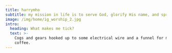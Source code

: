 ```yaml
---
title: harrymho
subtitle: my mission in life is to serve God, glorify His name, and spread the Good News
image: /img/home/ig_worship_2.jpg
intro:
  heading: What makes me tick?
  text: >-
    Cogs and gears hooked up to some electrical wire and a funnel for my
    coffee.
---
```


